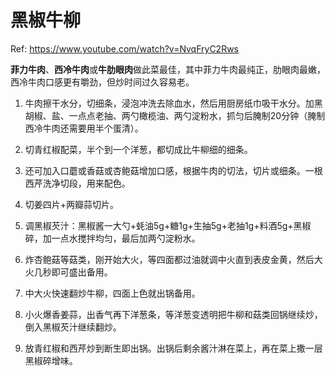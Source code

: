 # 黑椒牛柳

Ref: https://www.youtube.com/watch?v=NvqFryC2Rws

**菲力牛肉**、**西冷牛肉**或**牛肋眼肉**做此菜最佳，其中菲力牛肉最纯正，肋眼肉最嫩，西冷牛肉口感更有嚼劲，但炒时间过久容易老。

1. 牛肉擦干水分，切细条，浸泡冲洗去除血水，然后用厨房纸巾吸干水分。加黑胡椒、盐、一点点老抽、两勺橄榄油、两勺淀粉水，抓匀后腌制20分钟（腌制西冷牛肉还需要用半个蛋清）。

2. 切青红椒配菜，半个到一个洋葱，都切成比牛柳细的细条。

3. 还可加入口蘑或香菇或杏鲍菇增加口感，根据牛肉的切法，切片或细条。一根西芹洗净切段，用来配色。

4. 切姜四片+两瓣蒜切片。

5. 调黑椒芡汁：黑椒酱一大勺+蚝油5g+糖1g+生抽5g+老抽1g+料酒5g+黑椒碎，加一点水搅拌均匀，最后加两勺淀粉水。

6. 炸杏鲍菇等菇类，刚开始大火，等四面都过油就调中火直到表皮金黄，然后大火几秒即可盛出备用。

7. 中大火快速翻炒牛柳，四面上色就出锅备用。

8. 小火爆香姜蒜，出香气再下洋葱条，等洋葱变透明把牛柳和菇类回锅继续炒，倒入黑椒芡汁继续翻炒。

9. 放青红椒和西芹炒到断生即出锅。出锅后剩余酱汁淋在菜上，再在菜上撒一层黑椒碎增味。
